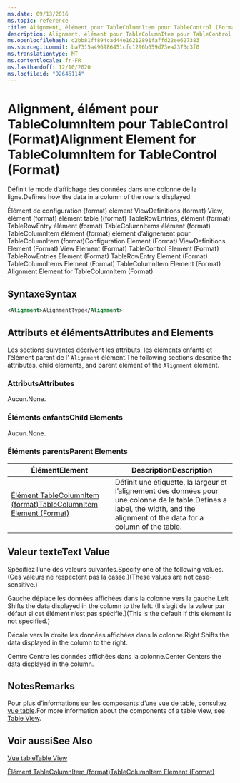 ```yaml
---
ms.date: 09/13/2016
ms.topic: reference
title: Alignment, élément pour TableColumnItem pour TableControl (Format)
description: Alignment, élément pour TableColumnItem pour TableControl (Format)
ms.openlocfilehash: d2bb81ff894cad44e16212891faffd22ee627383
ms.sourcegitcommit: ba7315a496986451cfc1296b659d73ea2373d3f0
ms.translationtype: MT
ms.contentlocale: fr-FR
ms.lasthandoff: 12/10/2020
ms.locfileid: "92646114"
---
```

# <a name="alignment-element-for-tablecolumnitem-for-tablecontrol-format"></a><span data-ttu-id="734ca-103">Alignment, élément pour TableColumnItem pour TableControl (Format)</span><span class="sxs-lookup"><span data-stu-id="734ca-103">Alignment Element for TableColumnItem for TableControl (Format)</span></span>

<span data-ttu-id="734ca-104">Définit le mode d’affichage des données dans une colonne de la ligne.</span><span class="sxs-lookup"><span data-stu-id="734ca-104">Defines how the data in a column of the row is displayed.</span></span>

<span data-ttu-id="734ca-105">Élément de configuration (format) élément ViewDefinitions (format) View, élément (format) élément table ((format) TableRowEntries, élément (format) TableRowEntry élément (format) TableColumnItems élément (format) TableColumnItem élément (format) élément d’alignement pour TableColumnItem (format)</span><span class="sxs-lookup"><span data-stu-id="734ca-105">Configuration Element (Format) ViewDefinitions Element (Format) View Element (Format) TableControl Element (Format) TableRowEntries Element (Format) TableRowEntry Element (Format) TableColumnItems Element (Format) TableColumnItem Element (Format) Alignment Element for TableColumnItem (Format)</span></span>

## <a name="syntax"></a><span data-ttu-id="734ca-106">Syntaxe</span><span class="sxs-lookup"><span data-stu-id="734ca-106">Syntax</span></span>

```xml
<Alignment>AlignmentType</Alignment>
```

## <a name="attributes-and-elements"></a><span data-ttu-id="734ca-107">Attributs et éléments</span><span class="sxs-lookup"><span data-stu-id="734ca-107">Attributes and Elements</span></span>

<span data-ttu-id="734ca-108">Les sections suivantes décrivent les attributs, les éléments enfants et l’élément parent de l' `Alignment` élément.</span><span class="sxs-lookup"><span data-stu-id="734ca-108">The following sections describe the attributes, child elements, and parent element of the `Alignment` element.</span></span>

### <a name="attributes"></a><span data-ttu-id="734ca-109">Attributs</span><span class="sxs-lookup"><span data-stu-id="734ca-109">Attributes</span></span>

<span data-ttu-id="734ca-110">Aucun.</span><span class="sxs-lookup"><span data-stu-id="734ca-110">None.</span></span>

### <a name="child-elements"></a><span data-ttu-id="734ca-111">Éléments enfants</span><span class="sxs-lookup"><span data-stu-id="734ca-111">Child Elements</span></span>

<span data-ttu-id="734ca-112">Aucun.</span><span class="sxs-lookup"><span data-stu-id="734ca-112">None.</span></span>

### <a name="parent-elements"></a><span data-ttu-id="734ca-113">Éléments parents</span><span class="sxs-lookup"><span data-stu-id="734ca-113">Parent Elements</span></span>

|<span data-ttu-id="734ca-114">Élément</span><span class="sxs-lookup"><span data-stu-id="734ca-114">Element</span></span>|<span data-ttu-id="734ca-115">Description</span><span class="sxs-lookup"><span data-stu-id="734ca-115">Description</span></span>|
|-------------|-----------------|
|[<span data-ttu-id="734ca-116">Élément TableColumnItem (format)</span><span class="sxs-lookup"><span data-stu-id="734ca-116">TableColumnItem Element (Format)</span></span>](./tablecolumnitem-element-for-tablecolumnitems-for-tablecontrol-format.md)|<span data-ttu-id="734ca-117">Définit une étiquette, la largeur et l’alignement des données pour une colonne de la table.</span><span class="sxs-lookup"><span data-stu-id="734ca-117">Defines a label, the width, and the alignment of the data for a column of the table.</span></span>|

## <a name="text-value"></a><span data-ttu-id="734ca-118">Valeur texte</span><span class="sxs-lookup"><span data-stu-id="734ca-118">Text Value</span></span>

<span data-ttu-id="734ca-119">Spécifiez l’une des valeurs suivantes.</span><span class="sxs-lookup"><span data-stu-id="734ca-119">Specify one of the following values.</span></span> <span data-ttu-id="734ca-120">(Ces valeurs ne respectent pas la casse.)</span><span class="sxs-lookup"><span data-stu-id="734ca-120">(These values are not case-sensitive.)</span></span>

<span data-ttu-id="734ca-121">Gauche déplace les données affichées dans la colonne vers la gauche.</span><span class="sxs-lookup"><span data-stu-id="734ca-121">Left Shifts the data displayed in the column to the left.</span></span> <span data-ttu-id="734ca-122">(Il s’agit de la valeur par défaut si cet élément n’est pas spécifié.)</span><span class="sxs-lookup"><span data-stu-id="734ca-122">(This is the default if this element is not specified.)</span></span>

<span data-ttu-id="734ca-123">Décale vers la droite les données affichées dans la colonne.</span><span class="sxs-lookup"><span data-stu-id="734ca-123">Right Shifts the data displayed in the column to the right.</span></span>

<span data-ttu-id="734ca-124">Centre Centre les données affichées dans la colonne.</span><span class="sxs-lookup"><span data-stu-id="734ca-124">Center Centers the data displayed in the column.</span></span>

## <a name="remarks"></a><span data-ttu-id="734ca-125">Notes</span><span class="sxs-lookup"><span data-stu-id="734ca-125">Remarks</span></span>

<span data-ttu-id="734ca-126">Pour plus d’informations sur les composants d’une vue de table, consultez [vue table](./creating-a-table-view.md).</span><span class="sxs-lookup"><span data-stu-id="734ca-126">For more information about the components of a table view, see [Table View](./creating-a-table-view.md).</span></span>

## <a name="see-also"></a><span data-ttu-id="734ca-127">Voir aussi</span><span class="sxs-lookup"><span data-stu-id="734ca-127">See Also</span></span>

[<span data-ttu-id="734ca-128">Vue table</span><span class="sxs-lookup"><span data-stu-id="734ca-128">Table View</span></span>](./creating-a-table-view.md)

[<span data-ttu-id="734ca-129">Élément TableColumnItem (format)</span><span class="sxs-lookup"><span data-stu-id="734ca-129">TableColumnItem Element (Format)</span></span>](./tablecolumnitem-element-for-tablecolumnitems-for-tablecontrol-format.md)
